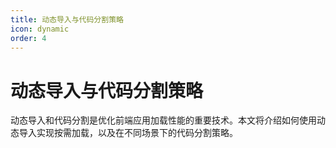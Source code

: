```yaml
---
title: 动态导入与代码分割策略
icon: dynamic
order: 4
---
```


# 动态导入与代码分割策略

动态导入和代码分割是优化前端应用加载性能的重要技术。本文将介绍如何使用动态导入实现按需加载，以及在不同场景下的代码分割策略。

